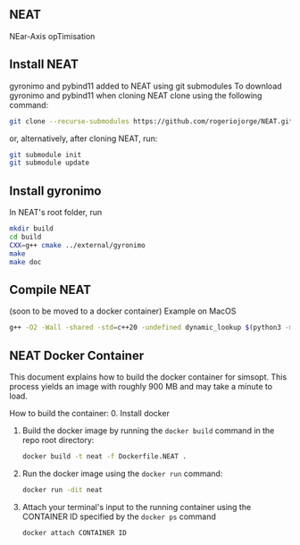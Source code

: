 ## NEAT
NEar-Axis opTimisation

## Install NEAT
gyronimo and pybind11 added to NEAT using git submodules
To download gyronimo and pybind11 when cloning NEAT clone using the following command:
```bash
git clone --recurse-submodules https://github.com/rogeriojorge/NEAT.git
```
or, alternatively, after cloning NEAT, run:
```bash
git submodule init
git submodule update
```

## Install gyronimo
In NEAT's root folder, run
```bash
mkdir build
cd build
CXX=g++ cmake ../external/gyronimo
make
make doc
```

## Compile NEAT
(soon to be moved to a docker container)
Example on MacOS
```bash
g++ -O2 -Wall -shared -std=c++20 -undefined dynamic_lookup $(python3 -m pybind11 --includes) -I/opt/local/include -L/opt/local/lib -lgsl -lblas -L../build -lgyronimo -I../external/pybind11/include -I../external/gyronimo/ -Wl,-rpath ../build -isysroot`xcrun --show-sdk-path` NEAT.cc -o NEAT.so
```

## NEAT Docker Container
This document explains how to build the docker container for simsopt.
This process yields an image with roughly 900 MB and may take a minute to load.

How to build the container:
0. Install docker
1. Build the docker image by running the `docker build` command in the repo root directory:
   ```bash
   docker build -t neat -f Dockerfile.NEAT .
   ```
2. Run the docker image using the `docker run` command:
    ``` bash
    docker run -dit neat
    ```
3. Attach your terminal's input to the running container using the CONTAINER ID specified by the `docker ps` command
    ``` bash
    docker attach CONTAINER ID
    ```